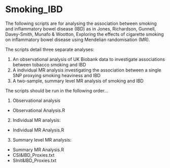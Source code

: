# Smoking_IBD
The following scripts are for analysing the association between smoking and inflammatory bowel disease (IBD) as in Jones, Richardson, Gunnell, Davey-Smith, Munafo & Wootton, Exploring the effects of cigarette smoking on inflammatory bowel disease using Mendelian randomisation (MR).

The scripts detail three separate analyses:

1. An observational analysis of UK Biobank data to investigate associations between tobacco smoking and IBD
2. A individual MR analysis investigating the association between a single SNP proxying smoking heaviness and IBD
3. A two-sample, summary level MR analysis of smoking and IBD

The scripts should be run in the following order...

1. Observational analysis
* Observational Analysis.R

2. Individual MR analysis:
* Individual MR Analysis.R

3. Summary level MR analysis:
* Summary MR Analysis.R
* CSI&IBD_Proxies.txt
* SInit&IBD_Proxies.txt
